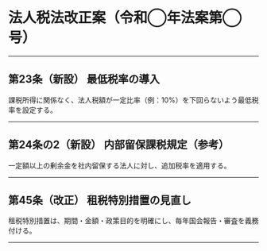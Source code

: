 # 法人税法改正案（令和◯年法案第◯号）

---

## 第23条（新設） 最低税率の導入

課税所得に関係なく、法人税額が一定比率（例：10%）を下回らないよう最低税率を設定する。

---

## 第24条の2（新設） 内部留保課税規定（参考）

一定額以上の剰余金を社内留保する法人に対し、追加税率を適用する。

---

## 第45条（改正） 租税特別措置の見直し

租税特別措置は、期間・金額・政策目的を明確にし、毎年国会報告・審査を義務付ける。

---
